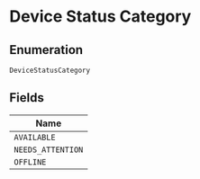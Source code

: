<!-- Optimized: 2025-10-06 -->
<!-- RPM: 1.6.2.1.1.6.2.1_device-status-category_20251006 -->
<!-- Session: E2E RPM DNA Application -->
<!-- AOM: RND (Reggie & Dro) -->
<!-- COI: TECHNOLOGY -->
<!-- RPM: HIGH -->
<!-- ACTION: BUILD -->

# Device Status Category

## Enumeration

`DeviceStatusCategory`

## Fields

| Name |
|  --- |
| `AVAILABLE` |
| `NEEDS_ATTENTION` |
| `OFFLINE` |
